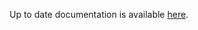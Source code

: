 <!-- DO NOT EDIT THIS FILE MANUALLY -->
<!-- Please read https://github.com/linuxserver/docker-rdesktop/blob/fedora-mate/.github/CONTRIBUTING.md -->
Up to date documentation is available [here](https://github.com/linuxserver/docker-rdesktop/blob/master/README.md).
